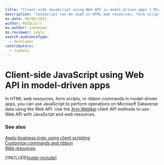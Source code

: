 ```yaml
---
title: "Client-side JavaScript using Web API in model-driven apps | Microsoft Docs"
description: "JavaScript can be used in HTML web resources, form scripts or ribbon commands to perform operations on Microsoft Dataverse for Apps data using Web API"
ms.date: 04/06/2022
author: MsSQLGirl
ms.author: jukoesma
ms.reviewer: jdaly
search.audienceType: 
  - developer
contributors: 
  - JimDaly
---
```

# Client-side JavaScript using Web API in model-driven apps

In HTML web resources, form scripts, or ribbon commands in model-driven apps, you can use JavaScript to perform operations on Microsoft Dataverse data using the Web API. Use the [Xrm.WebApi](../../model-driven-apps/clientapi/reference/xrm-webapi.md) client API methods to use Web API with JavaScript and web resources.

### See also
[Apply business logic using client scripting](../../model-driven-apps/client-scripting.md)<br/>
[Customize commands and ribbon](../../model-driven-apps/customize-commands-ribbon.md)<br/>
[Web resources](../../model-driven-apps/web-resources.md)

[!INCLUDE[footer-include](../../../includes/footer-banner.md)]
